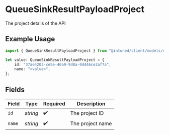 # QueueSinkResultPayloadProject

The project details of the API

## Example Usage

```typescript
import { QueueSinkResultPayloadProject } from "@intuned/client/models/components";

let value: QueueSinkResultPayloadProject = {
    id: "37ae4203-ce5e-46a9-9d8a-0d446ce2af7a",
    name: "<value>",
};
```

## Fields

| Field              | Type               | Required           | Description        |
| ------------------ | ------------------ | ------------------ | ------------------ |
| `id`               | *string*           | :heavy_check_mark: | The project ID     |
| `name`             | *string*           | :heavy_check_mark: | The project name   |